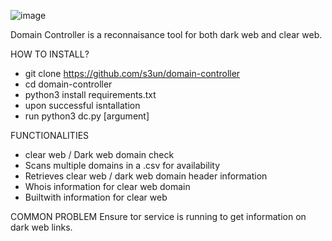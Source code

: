 ![image](https://user-images.githubusercontent.com/44984955/118311421-c924a880-b4e7-11eb-9834-edbdad42145a.png)


Domain Controller is a reconnaisance tool for both dark web and clear web. 

HOW TO INSTALL?

- git clone https://github.com/s3un/domain-controller
- cd domain-controller 
- python3 install requirements.txt
- upon successful isntallation 
- run python3 dc.py [argument]

FUNCTIONALITIES
- clear web / Dark web domain check
- Scans multiple domains in a .csv for availability 
- Retrieves clear web / dark web domain header information 
- Whois information for clear web domain
- Builtwith information for clear web


COMMON PROBLEM
Ensure tor service is running to get information on dark web links.
